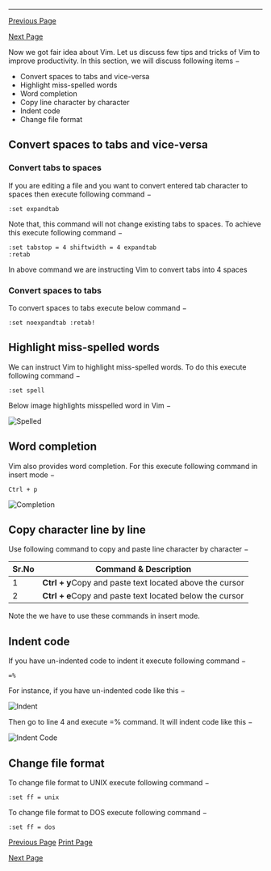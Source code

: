 ------



[ Previous Page](https://www.tutorialspoint.com/vim/vim_remote_file_editing.htm)

[Next Page ](https://www.tutorialspoint.com/vim/vim_personalization.htm)

Now we got fair idea about Vim. Let us discuss few tips and tricks of Vim to improve productivity. In this section, we will discuss following items −

- Convert spaces to tabs and vice-versa
- Highlight miss-spelled words
- Word completion
- Copy line character by character
- Indent code
- Change file format

## Convert spaces to tabs and vice-versa

### Convert tabs to spaces

If you are editing a file and you want to convert entered tab character to spaces then execute following command −

```
:set expandtab
```

Note that, this command will not change existing tabs to spaces. To achieve this execute following command −

```
:set tabstop = 4 shiftwidth = 4 expandtab 
:retab
```

In above command we are instructing Vim to convert tabs into 4 spaces

### Convert spaces to tabs

To convert spaces to tabs execute below command −

```
:set noexpandtab :retab!
```

## Highlight miss-spelled words

We can instruct Vim to highlight miss-spelled words. To do this execute following command −

```
:set spell
```

Below image highlights misspelled word in Vim −

![Spelled](https://www.tutorialspoint.com/vim/images/spelled.jpg)

## Word completion

Vim also provides word completion. For this execute following command in insert mode −

```
Ctrl + p
```



![Completion](https://www.tutorialspoint.com/vim/images/completion.jpg)

## Copy character line by line

Use following command to copy and paste line character by character −

| Sr.No | Command & Description                                    |
| ----- | -------------------------------------------------------- |
| 1     | **Ctrl + y**Copy and paste text located above the cursor |
| 2     | **Ctrl + e**Copy and paste text located below the cursor |

Note the we have to use these commands in insert mode.

## Indent code

If you have un-indented code to indent it execute following command −

```
=%
```

For instance, if you have un-indented code like this −

![Indent](https://www.tutorialspoint.com/vim/images/indent.jpg)

Then go to line 4 and execute =% command. It will indent code like this −

![Indent Code](https://www.tutorialspoint.com/vim/images/indent_code.jpg)

## Change file format

To change file format to UNIX execute following command −

```
:set ff = unix
```

To change file format to DOS execute following command −

```
:set ff = dos
```

[ Previous Page](https://www.tutorialspoint.com/vim/vim_remote_file_editing.htm) [ Print Page](javascript:printPage();)

[Next Page ](https://www.tutorialspoint.com/vim/vim_personalization.htm)

